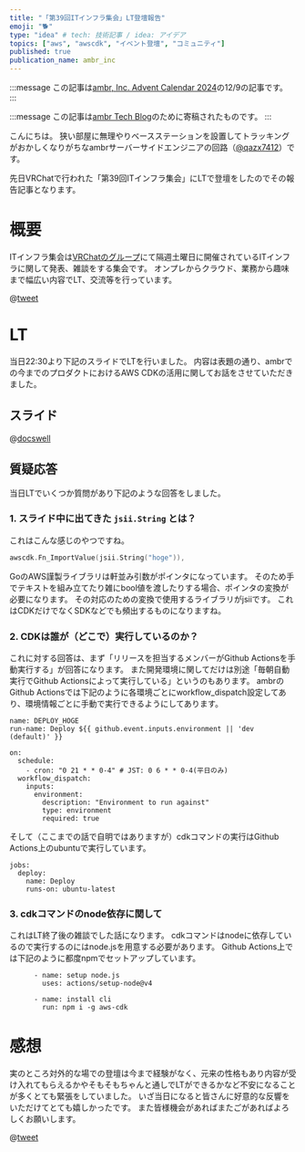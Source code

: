```yaml
---
title: "「第39回ITインフラ集会」LT登壇報告"
emoji: "🐕"
type: "idea" # tech: 技術記事 / idea: アイデア
topics: ["aws", "awscdk", "イベント登壇", "コミュニティ"]
published: true
publication_name: ambr_inc
---
```


:::message
この記事は[ambr, Inc. Advent Calendar 2024](https://adventar.org/calendars/10507)の12/9の記事です。
:::

:::message
この記事は[ambr Tech Blog](https://zenn.dev/p/ambr_inc)のために寄稿されたものです。
:::

こんにちは。
狭い部屋に無理やりベースステーションを設置してトラッキングがおかしくなりがちなambrサーバーサイドエンジニアの回路（[@qazx7412](https://zenn.dev/qazx7412)）です。

先日VRChatで行われた「第39回ITインフラ集会」にLTで登壇をしたのでその報告記事となります。

# 概要

ITインフラ集会は[VRChatのグループ](https://vrc-ta-hub.com/community/30/)にて隔週土曜日に開催されているITインフラに関して発表、雑談をする集会です。
オンプレからクラウド、業務から趣味まで幅広い内容でLT、交流等を行っています。

@[tweet](https://x.com/it_infra_meetup/status/1863928210251276453)

# LT

当日22:30より下記のスライドでLTを行いました。
内容は表題の通り、ambrでの今までのプロダクトにおけるAWS CDKの活用に関してお話をさせていただきました。

## スライド

@[docswell](https://www.docswell.com/s/qazx7412/Z3G77V-2024-12-03-202945)

## 質疑応答

当日LTでいくつか質問があり下記のような回答をしました。

### 1. スライド中に出てきた `jsii.String` とは？

これはこんな感じのやつですね。

```go
awscdk.Fn_ImportValue(jsii.String("hoge")),
```

GoのAWS謹製ライブラリは軒並み引数がポインタになっています。
そのため手でテキストを組み立てたり雑にbool値を渡したりする場合、ポインタの変換が必要になります。
その対応のための変換で使用するライブラリがjsiiです。
これはCDKだけでなくSDKなどでも頻出するものになりますね。

### 2. CDKは誰が（どこで）実行しているのか？

これに対する回答は、まず「リリースを担当するメンバーがGithub Actionsを手動実行する」が回答になります。
また開発環境に関してだけは別途「毎朝自動実行でGithub Actionsによって実行している」というのもあります。
ambrのGithub Actionsでは下記のように各環境ごとにworkflow_dispatch設定してあり、環境情報ごとに手動で実行できるようにしてあります。

```yuml
name: DEPLOY_HOGE
run-name: Deploy ${{ github.event.inputs.environment || 'dev (default)' }}

on:
  schedule:
    - cron: "0 21 * * 0-4" # JST: 0 6 * * 0-4(平日のみ)
  workflow_dispatch:
    inputs:
      environment:
        description: "Environment to run against"
        type: environment
        required: true
```

そして（ここまでの話で自明ではありますが）cdkコマンドの実行はGithub Actions上のubuntuで実行しています。

```yuml
jobs:
  deploy:
    name: Deploy
    runs-on: ubuntu-latest
```

### 3. cdkコマンドのnode依存に関して

これはLT終了後の雑談でした話になります。
cdkコマンドはnodeに依存しているので実行するのにはnode.jsを用意する必要があります。
Github Actions上では下記のように都度npmでセットアップしています。

```yuml
      - name: setup node.js
        uses: actions/setup-node@v4

      - name: install cli
        run: npm i -g aws-cdk
```

# 感想

実のところ対外的な場での登壇は今まで経験がなく、元来の性格もあり内容が受け入れてもらえるかやそもそもちゃんと通しでLTができるかなど不安になることが多くとても緊張をしていました。
いざ当日になると皆さんに好意的な反響をいただけてとても嬉しかったです。
また皆様機会があればまたごがあればよろしくお願いします。

@[tweet](https://x.com/qazx7412/status/1865451826159702444)
